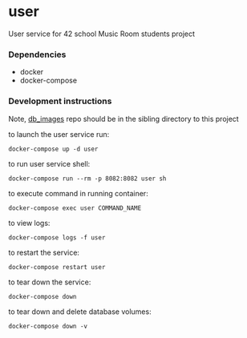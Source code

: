 # user
User service for 42 school Music Room students project

### Dependencies

- docker
- docker-compose

### Development instructions

Note, [db_images](https://github.com/music-room-42/db_images) repo should be in the sibling directory to this project

to launch the user service run:
```
docker-compose up -d user
```
to run user service shell:
```
docker-compose run --rm -p 8082:8082 user sh
```
to execute command in running container:
```
docker-compose exec user COMMAND_NAME
```
to view logs:
```
docker-compose logs -f user
```
to restart the service:
```
docker-compose restart user
```
to tear down the service:
```
docker-compose down
```
to tear down and delete database volumes:
```
docker-compose down -v
```
